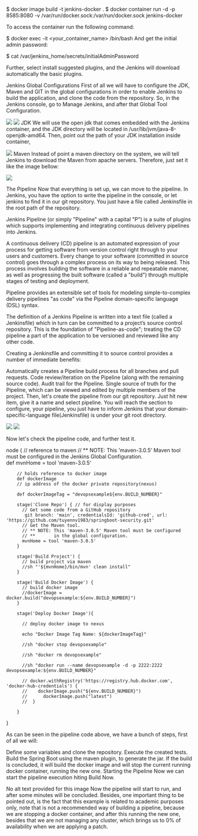 $ docker image build -t jenkins-docker .
$ docker container run -d -p 8585:8080 -v /var/run/docker.sock:/var/run/docker.sock jenkins-docker

To access the container run the following command:

$ docker exec -it <your_container_name> /bin/bash
And get the initial admin password:

$ cat /var/jenkins_home/secrets/initialAdminPassword

Further, select install suggested plugins, and the Jenkins will download automatically the basic plugins.

Jenkins Global Configurations
First of all we will have to configure the JDK, Maven and GIT in the global configurations in order to enable Jenkins to build the application,
and clone the code from the repository. So, in the Jenkins console, go to Manage Jenkins, and after that Global Tool Configuration.

![](../1559519632095.png)
![](../1559519794029.png)
JDK
We will use the open jdk that comes embedded with the Jenkins container, and the JDK directory will be located in /usr/lib/jvm/java-8-openjdk-amd64.
Then, point out the path of your JDK installation inside container,

![](../1559519864229.png)
Maven
Instead of point a maven directory on the system, we will tell Jenkins to download the Maven from apache servers. Therefore, just set it like the image bellow:

![](../1559520706102.png)

The Pipeline
Now that everything is set up, we can move to the pipeline. In Jenkins, you have the option to write the pipeline in the console, or let jenkins to find it in our git repository.
You just have a file called Jenkinsfile in the root path of the repository.

Jenkins Pipeline (or simply "Pipeline" with a capital "P") is a suite of plugins which supports implementing and integrating continuous delivery pipelines into Jenkins.

A continuous delivery (CD) pipeline is an automated expression of your process for getting software from version control right through to your users and customers.
Every change to your software (committed in source control) goes through a complex process on its way to being released. This process involves building the software in a reliable
and repeatable manner, as well as progressing the built software (called a "build") through multiple stages of testing and deployment.

Pipeline provides an extensible set of tools for modeling simple-to-complex delivery pipelines "as code" via the Pipeline domain-specific language (DSL) syntax.

The definition of a Jenkins Pipeline is written into a text file (called a Jenkinsfile) which in turn can be committed to a project’s source control repository.
This is the foundation of "Pipeline-as-code"; treating the CD pipeline a part of the application to be versioned and reviewed like any other code.

Creating a Jenkinsfile and committing it to source control provides a number of immediate benefits:

Automatically creates a Pipeline build process for all branches and pull requests.
Code review/iteration on the Pipeline (along with the remaining source code).
Audit trail for the Pipeline.
Single source of truth for the Pipeline, which can be viewed and edited by multiple members of the project.
Then, let's create the pipeline from our git repository. Just hit new item, give it a name and select pipeline. You will reach the section to configure, your pipeline,
you just have to inform Jenkins that your domain-specific-language file(Jenkinsfile) is under your git root directory.

![](../1559521474536.png)
![](../1559521482450.png)

Now let's check the pipeline code, and further test it.


node {
// reference to maven
// ** NOTE: This 'maven-3.0.5' Maven tool must be configured in the Jenkins Global Configuration.   
def mvnHome = tool 'maven-3.0.5'


	    // holds reference to docker image
	    def dockerImage
	    // ip address of the docker private repository(nexus)
	 
	    def dockerImageTag = "devopsexample${env.BUILD_NUMBER}"
	    
	    stage('Clone Repo') { // for display purposes
	      // Get some code from a GitHub repository
	       git branch: 'main', credentialsId: 'github-cred', url: 'https://github.com/tuyennv1983/springboot-security.git'
	      // Get the Maven tool.
	      // ** NOTE: This 'maven-3.0.5' Maven tool must be configured
	      // **       in the global configuration.           
	      mvnHome = tool 'maven-3.0.5'
	    }    
	  
	    stage('Build Project') {
	      // build project via maven
	      //sh "'${mvnHome}/bin/mvn' clean install"
	    }
			
	    stage('Build Docker Image') {
	      // build docker image
	      //dockerImage = docker.build("devopsexample:${env.BUILD_NUMBER}")
	    }
	   
	    stage('Deploy Docker Image'){
	      
	      // deploy docker image to nexus
			
	      echo "Docker Image Tag Name: ${dockerImageTag}"
		  
		  //sh "docker stop devopsexample"
		  
		  //sh "docker rm devopsexample"
		  
		  //sh "docker run --name devopsexample -d -p 2222:2222 devopsexample:${env.BUILD_NUMBER}"
		  
		  // docker.withRegistry('https://registry.hub.docker.com', 'docker-hub-credentials') {
	      //    dockerImage.push("${env.BUILD_NUMBER}")
	      //      dockerImage.push("latest")
	      //  }
	      
	    }
}

As can be seen in the pipeline code above, we have a bunch of steps, first of all we will:

Define some variables and clone the repository.
Execute the created tests.
Build the Spring Boot using the maven plugin, to generate the jar.
If the build is concluded, it will build the docker image and will stop the current running docker container, running the new one.
Starting the Pipeline
Now we can start the pipeline execution hiting Build Now.

No alt text provided for this image
Now the pipeline will start to run, and after some minutes will be concluded. Besides, one important thing to be pointed out,
is the fact that this example is related to academic purposes only, note that is not a recommended way of building a pipeline, because we are stopping a docker container,
and after this running the new one, besides that we are not managing any cluster, which brings us to 0% of availability when we are applying a patch.
